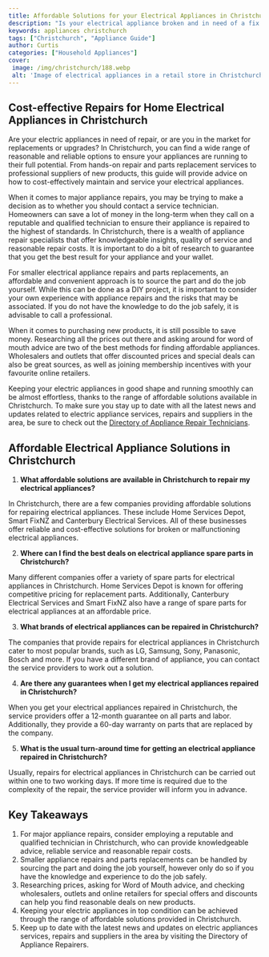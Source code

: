 ```yaml
---
title: Affordable Solutions for your Electrical Appliances in Christchurch
description: "Is your electrical appliance broken and in need of a fix Check out this blog post to learn about some affordable solutions for electrical appliance repair in Christchurch"
keywords: appliances christchurch
tags: ["Christchurch", "Appliance Guide"]
author: Curtis
categories: ["Household Appliances"]
cover: 
 image: /img/christchurch/188.webp
 alt: 'Image of electrical appliances in a retail store in Christchurch New Zealand'
---
```

## Cost-effective Repairs for Home Electrical Appliances in Christchurch

Are your electric appliances in need of repair, or are you in the market for replacements or upgrades? In Christchurch, you can find a wide range of reasonable and reliable options to ensure your appliances are running to their full potential. From hands-on repair and parts replacement services to professional suppliers of new products, this guide will provide advice on how to cost-effectively maintain and service your electrical appliances. 

When it comes to major appliance repairs, you may be trying to make a decision as to whether you should contact a service technician. Homeowners can save a lot of money in the long-term when they call on a reputable and qualified technician to ensure their appliance is repaired to the highest of standards. In Christchurch, there is a wealth of appliance repair specialists that offer knowledgeable insights, quality of service and reasonable repair costs. It is important to do a bit of research to guarantee that you get the best result for your appliance and your wallet. 

For smaller electrical appliance repairs and parts replacements, an affordable and convenient approach is to source the part and do the job yourself. While this can be done as a DIY project, it is important to consider your own experience with appliance repairs and the risks that may be associated. If you do not have the knowledge to do the job safely, it is advisable to call a professional. 

When it comes to purchasing new products, it is still possible to save money. Researching all the prices out there and asking around for word of mouth advice are two of the best methods for finding affordable appliances. Wholesalers and outlets that offer discounted prices and special deals can also be great sources, as well as joining membership incentives with your favourite online retailers. 

Keeping your electric appliances in good shape and running smoothly can be almost effortless, thanks to the range of affordable solutions available in Christchurch. To make sure you stay up to date with all the latest news and updates related to electric appliance services, repairs and suppliers in the area, be sure to check out the [Directory of Appliance Repair Technicians](./pages/appliance-repair-technicians).

## Affordable Electrical Appliance Solutions in Christchurch 

1. **What affordable solutions are available in Christchurch to repair my electrical appliances?**

In Christchurch, there are a few companies providing affordable solutions for repairing electrical appliances. These include Home Services Depot, Smart FixNZ and Canterbury Electrical Services. All of these businesses offer reliable and cost-effective solutions for broken or malfunctioning electrical appliances. 

2. **Where can I find the best deals on electrical appliance spare parts in Christchurch?**

Many different companies offer a variety of spare parts for electrical appliances in Christchurch. Home Services Depot is known for offering competitive pricing for replacement parts. Additionally, Canterbury Electrical Services and Smart FixNZ also have a range of spare parts for electrical appliances at an affordable price. 

3. **What brands of electrical appliances can be repaired in Christchurch?**

The companies that provide repairs for electrical appliances in Christchurch cater to most popular brands, such as LG, Samsung, Sony, Panasonic, Bosch and more. If you have a different brand of appliance, you can contact the service providers to work out a solution. 

4. **Are there any guarantees when I get my electrical appliances repaired in Christchurch?**

When you get your electrical appliances repaired in Christchurch, the service providers offer a 12-month guarantee on all parts and labor. Additionally, they provide a 60-day warranty on parts that are replaced by the company. 

5. **What is the usual turn-around time for getting an electrical appliance repaired in Christchurch?**

Usually, repairs for electrical appliances in Christchurch can be carried out within one to two working days. If more time is required due to the complexity of the repair, the service provider will inform you in advance.

## Key Takeaways
1. For major appliance repairs, consider employing a reputable and qualified technician in Christchurch, who can provide knowledgeable advice, reliable service and reasonable repair costs. 
2. Smaller appliance repairs and parts replacements can be handled by sourcing the part and doing the job yourself, however only do so if you have the knowledge and experience to do the job safely. 
3. Researching prices, asking for Word of Mouth advice, and checking wholesalers, outlets and online retailers for special offers and discounts can help you find reasonable deals on new products. 
4. Keeping your electric appliances in top condition can be achieved through the range of affordable solutions provided in Christchurch. 
5. Keep up to date with the latest news and updates on electric appliances services, repairs and suppliers in the area by visiting the Directory of Appliance Repairers.

